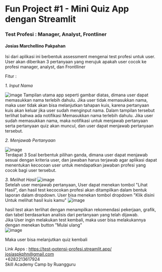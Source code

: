 # Fun Project #1 - Mini Quiz App dengan Streamlit

### Test Profesi : Manager, Analyst, Frontliner
#### Josias Marchellino Pakpahan

Isi dari aplikasi ini berbentuk assessment mengenai test profesi untuk user. User akan diberikan 3 pertanyaan yang merujuk apakah user cocok ke profesi manager, analyst, dan Frontlliner

Fitur :  

*1. Input Nama*  

   ![image](https://github.com/user-attachments/assets/bcda3032-8675-4e1a-ab01-b677d5cb801d)
   Tampilan utama app seperti gambar diatas, dimana user dapat memasukkan nama terlebih dahulu. Jika user tidak memasukkan nama, maka user tidak akan bisa melanjutkan tahapan kuis, karena pertanyaan kuis akan keluar jika user sudah menginput nama. Dalam tampilan tersebut terlihat bahwa ada notifikasi Memasukkan nama terlebih dahulu. Jika user sudah memasukkan nama, maka notifikasi untuk menjawab pertanyaan serta pertanyaan quiz akan muncul, dan user dapat menjawab pertanyaan tersebut.  
   
*2. Menjawab Pertanyaan*  

   ![image](https://github.com/user-attachments/assets/317217b1-e435-4500-9ecc-ef0cec039d25)  
   Terdapat 3 Soal berbentuk pilihan ganda, dimana user dapat menjawab sesuai dengan kriteria user, dan jawaban harus terjawab agar aplikasi dapat menentukan kecocoan user untuk mendapatkan jawaban profesi yang cocok bagi user tersebut.  
   
*3. Melihat Hasil*
   ![image](https://github.com/user-attachments/assets/cc4bb677-7c13-41ab-8ab5-83f289c9d0e9)  
Setelah user menjawab pertanyaan, User dapat menekan tombol "Lihat Hasil", dan hasil test kecocokan profesi akan ditampilkan dalam bentuk laporan dalam dropdown. User bisa menekan tombol dropdown "Klik disini Untuk melihat hasil kuis kamu"
   ![image](https://github.com/user-attachments/assets/bf676a5e-f01f-4997-a3b4-f89d3a2b24ed)  
   
   hasil test akan terlihat dengan menampilkan rekomendasi pekerjaan, grafik, dan tabel berdasarkan analisis dari pertanyaan yang telah dijawab.  
   Jika User ingin melakukan test kembali, maka user bisa melakukannya dengan menekan button "Mulai ulang"  
   ![image](https://github.com/user-attachments/assets/c8a2e7ce-24e4-41f8-bdee-1d9287f6b0e0)

   Maka user bisa melanjutkan quiz kembali


Link Apps : https://test-potensi-profesi.streamlit.app/
josiaspkphn@gmail.com  
+6282213617924  
Skill Academy Camp by Ruangguru

